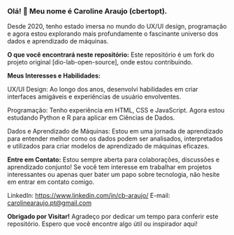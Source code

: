 ### Olá! 👋 Meu nome é Caroline Araujo (cbertopt).

Desde 2020, tenho estado imersa no mundo do UX/UI design, programação e agora estou explorando mais profundamente o fascinante universo dos dados e aprendizado de máquinas.

**O que você encontrará neste repositório:**
Este repositório é um fork do projeto original [dio-lab-open-source], onde estou contribuindo.

**Meus Interesses e Habilidades:**

UX/UI Design: Ao longo dos anos, desenvolvi habilidades em criar interfaces amigáveis e experiências de usuário envolventes.

Programação: Tenho experiência em HTML, CSS e JavaScript. Agora estou estudando Python e R para aplicar em Ciências de Dados.

Dados e Aprendizado de Máquinas: Estou em uma jornada de aprendizado para entender melhor como os dados podem ser analisados, interpretados e utilizados para criar modelos de aprendizado de máquinas eficazes.

**Entre em Contato:**
Estou sempre aberta para colaborações, discussões e aprendizado conjunto! Se você tem interesse em trabalhar em projetos interessantes ou apenas quer bater um papo sobre tecnologia, não hesite em entrar em contato comigo.

LinkedIn: https://www.linkedin.com/in/cb-araujo/
E-mail: carolinearaujo.pt@gmail.com

**Obrigado por Visitar!**
Agradeço por dedicar um tempo para conferir este repositório. Espero que você encontre algo útil ou inspirador aqui!

